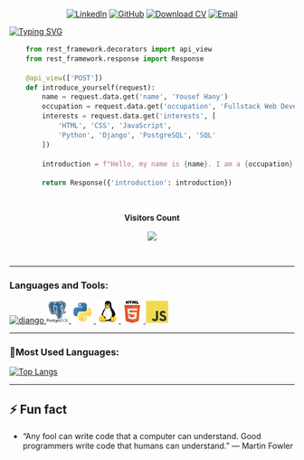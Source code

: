 <div align="center">

[![LinkedIn](https://img.shields.io/badge/Yousef%20Hany-LinkedIn-0077b5)](https://www.linkedin.com/in/yousef-hany-dev/)
[![GitHub](https://img.shields.io/badge/youseifMahmoud-GitHub-2b3137)](https://github.com/youseifMahmoud/)
[![Download CV](https://img.shields.io/badge/Download-CV-6b3237)](https://github.com/youseifMahmoud/youseifMahmoud/blob/main/Yousef%20Hani%20Muhamed.pdf)
[![Email](https://img.shields.io/badge/Email-youusefhani634@gmail.com-red)](mailto:youusefhani634@gmail.com)

</div>

<a href="https://git.io/typing-svg"><img src="https://readme-typing-svg.demolab.com?font=Fira+Code&weight=800&size=25&duration=3000&pause=503&center=true&vCenter=true&width=1000&lines=Hello+Everyone;My+name+is+Yousef+Hany.;I+am+a+Software+Developer.;and+my+interests+include+%5BDjango%2C+PostgreSQL%2C+Python%5D" alt="Typing SVG" /></a>

```python
    from rest_framework.decorators import api_view
    from rest_framework.response import Response
    
    @api_view(['POST'])
    def introduce_yourself(request):
        name = request.data.get('name', 'Yousef Hany')
        occupation = request.data.get('occupation', 'Fullstack Web Developer')
        interests = request.data.get('interests', [
            'HTML', 'CSS', 'JavaScript',
            'Python', 'Django', 'PostgreSQL', 'SQL'
        ])
    
        introduction = f"Hello, my name is {name}. I am a {occupation} and my interests include {', '.join(interests)}."
    
        return Response({'introduction': introduction})

```

<div align="center"> <br><p align="centre"><b>Visitors Count</b></p> <p align="center"><img align="center" src="https://profile-counter.glitch.me/{faresemad}/count.svg" /></p> <br> </div> <hr> <h3 align="left">Languages and Tools:</h3> <p align="left"> <a href="https://www.djangoproject.com/" target="_blank" rel="noreferrer"> <img src="https://cdn.worldvectorlogo.com/logos/django.svg" alt="django" width="40" height="40"/> </a> <a href="https://www.postgresql.org" target="_blank" rel="noreferrer"> <img src="https://raw.githubusercontent.com/devicons/devicon/master/icons/postgresql/postgresql-original-wordmark.svg" alt="postgresql" width="40" height="40"/> </a> <a href="https://www.python.org" target="_blank" rel="noreferrer"> <img src="https://raw.githubusercontent.com/devicons/devicon/master/icons/python/python-original.svg" alt="python" width="40" height="40"/> </a> <a href="https://www.linux.org/" target="_blank" rel="noreferrer"> <img src="https://raw.githubusercontent.com/devicons/devicon/master/icons/linux/linux-original.svg" alt="linux" width="40" height="40"/> </a> <a href="https://www.w3.org/html/" target="_blank" rel="noreferrer"> <img src="https://raw.githubusercontent.com/devicons/devicon/master/icons/html5/html5-original-wordmark.svg" alt="html5" width="40" height="40"/> </a> <a href="https://www.javascript.com/" target="_blank" rel="noreferrer"> <img src="https://raw.githubusercontent.com/devicons/devicon/master/icons/javascript/javascript-original.svg" alt="javascript" width="40" height="40"/> </a> </p> <hr> 

### 🤖Most Used Languages:
[![Top Langs](https://github-readme-stats.vercel.app/api/top-langs/?username=faresemad&theme=slateorange)](https://github.com/anuraghazra/github-readme-stats)

<hr>

## ⚡ Fun fact
- “Any fool can write code that a computer can understand. Good programmers write code that humans can understand.” — Martin Fowler
